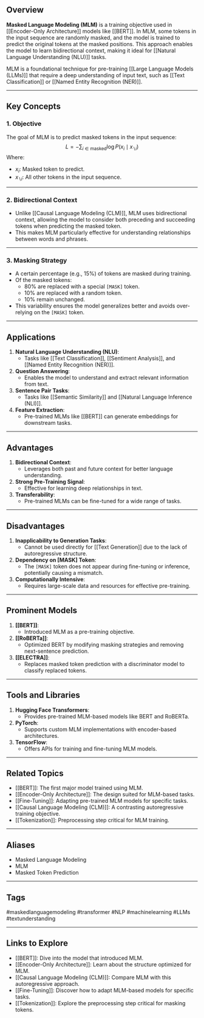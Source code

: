 ## Overview
**Masked Language Modeling (MLM)** is a training objective used in [[Encoder-Only Architecture]] models like [[BERT]]. In MLM, some tokens in the input sequence are randomly masked, and the model is trained to predict the original tokens at the masked positions. This approach enables the model to learn bidirectional context, making it ideal for [[Natural Language Understanding (NLU)]] tasks.

MLM is a foundational technique for pre-training [[Large Language Models (LLMs)]] that require a deep understanding of input text, such as [[Text Classification]] or [[Named Entity Recognition (NER)]].

---

## Key Concepts

### **1. Objective**
The goal of MLM is to predict masked tokens in the input sequence:
$$
L = - \sum_{i \in \text{masked}} \log P(x_i \mid x_{\backslash i})
$$
Where:
- $x_i$: Masked token to predict.
- $x_{\backslash i}$: All other tokens in the input sequence.

---

### **2. Bidirectional Context**
- Unlike [[Causal Language Modeling (CLM)]], MLM uses bidirectional context, allowing the model to consider both preceding and succeeding tokens when predicting the masked token.
- This makes MLM particularly effective for understanding relationships between words and phrases.

---

### **3. Masking Strategy**
- A certain percentage (e.g., 15%) of tokens are masked during training.
- Of the masked tokens:
  - 80% are replaced with a special `[MASK]` token.
  - 10% are replaced with a random token.
  - 10% remain unchanged.
- This variability ensures the model generalizes better and avoids over-relying on the `[MASK]` token.

---

## Applications

1. **Natural Language Understanding (NLU)**:
   - Tasks like [[Text Classification]], [[Sentiment Analysis]], and [[Named Entity Recognition (NER)]].
2. **Question Answering**:
   - Enables the model to understand and extract relevant information from text.
3. **Sentence Pair Tasks**:
   - Tasks like [[Semantic Similarity]] and [[Natural Language Inference (NLI)]].
4. **Feature Extraction**:
   - Pre-trained MLMs like [[BERT]] can generate embeddings for downstream tasks.

---

## Advantages

1. **Bidirectional Context**:
   - Leverages both past and future context for better language understanding.
2. **Strong Pre-Training Signal**:
   - Effective for learning deep relationships in text.
3. **Transferability**:
   - Pre-trained MLMs can be fine-tuned for a wide range of tasks.

---

## Disadvantages

1. **Inapplicability to Generation Tasks**:
   - Cannot be used directly for [[Text Generation]] due to the lack of autoregressive structure.
2. **Dependency on [MASK] Token**:
   - The `[MASK]` token does not appear during fine-tuning or inference, potentially causing a mismatch.
3. **Computationally Intensive**:
   - Requires large-scale data and resources for effective pre-training.

---

## Prominent Models

1. **[[BERT]]**:
   - Introduced MLM as a pre-training objective.
2. **[[RoBERTa]]**:
   - Optimized BERT by modifying masking strategies and removing next-sentence prediction.
3. **[[ELECTRA]]**:
   - Replaces masked token prediction with a discriminator model to classify replaced tokens.

---

## Tools and Libraries

1. **Hugging Face Transformers**:
   - Provides pre-trained MLM-based models like BERT and RoBERTa.
2. **PyTorch**:
   - Supports custom MLM implementations with encoder-based architectures.
3. **TensorFlow**:
   - Offers APIs for training and fine-tuning MLM models.

---

## Related Topics

- [[BERT]]: The first major model trained using MLM.
- [[Encoder-Only Architecture]]: The design suited for MLM-based tasks.
- [[Fine-Tuning]]: Adapting pre-trained MLM models for specific tasks.
- [[Causal Language Modeling (CLM)]]: A contrasting autoregressive training objective.
- [[Tokenization]]: Preprocessing step critical for MLM training.

---

## Aliases
- Masked Language Modeling
- MLM
- Masked Token Prediction

---

## Tags
#maskedlanguagemodeling #transformer #NLP #machinelearning #LLMs #textunderstanding

---

## Links to Explore
- [[BERT]]: Dive into the model that introduced MLM.
- [[Encoder-Only Architecture]]: Learn about the structure optimized for MLM.
- [[Causal Language Modeling (CLM)]]: Compare MLM with this autoregressive approach.
- [[Fine-Tuning]]: Discover how to adapt MLM-based models for specific tasks.
- [[Tokenization]]: Explore the preprocessing step critical for masking tokens.